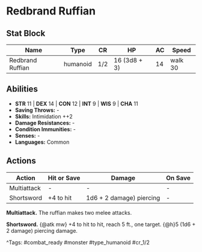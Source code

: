 # Redbrand Ruffian

## Stat Block

| Name | Type | CR | HP | AC | Speed |
|------|------|----|----|----|-------|
| Redbrand Ruffian | humanoid | 1/2 | 16 (3d8 + 3) | 14 | walk 30 |

## Abilities

- **STR** 11 | **DEX** 14 | **CON** 12 | **INT** 9 | **WIS** 9 | **CHA** 11
- **Saving Throws:** -  
- **Skills:** Intimidation ++2  
- **Damage Resistances:** -  
- **Condition Immunities:** -  
- **Senses:** -  
- **Languages:** Common


## Actions

| Action | Hit or Save | Damage | On Save |
|--------|--------------|--------|----------|
| Multiattack | - | - | - |
| Shortsword | +4 to hit | 1d6 + 2 damage) piercing | - |

**Multiattack.** The ruffian makes two melee attacks.

**Shortsword.** {@atk mw} +4 to hit to hit, reach 5 ft., one target. {@h}5 (1d6 + 2 damage) piercing damage.


^Tags: #combat_ready #monster #type_humanoid #cr_1/2
